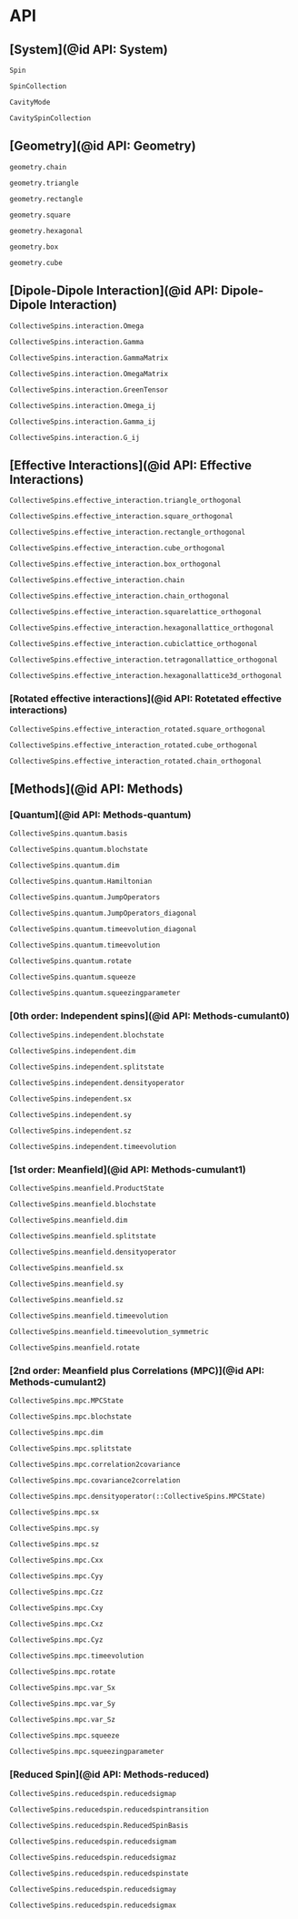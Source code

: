 # API


## [System](@id API: System)


```@docs
Spin
```

```@docs
SpinCollection
```

```@docs
CavityMode
```

```@docs
CavitySpinCollection
```


## [Geometry](@id API: Geometry)

```@docs
geometry.chain
```

```@docs
geometry.triangle
```

```@docs
geometry.rectangle
```

```@docs
geometry.square
```

```@docs
geometry.hexagonal
```

```@docs
geometry.box
```

```@docs
geometry.cube
```


## [Dipole-Dipole Interaction](@id API: Dipole-Dipole Interaction)

```@docs
CollectiveSpins.interaction.Omega
```

```@docs
CollectiveSpins.interaction.Gamma
```

```@docs
CollectiveSpins.interaction.GammaMatrix
```

```@docs
CollectiveSpins.interaction.OmegaMatrix
```

```@docs
CollectiveSpins.interaction.GreenTensor
```

```@docs
CollectiveSpins.interaction.Omega_ij
```

```@docs
CollectiveSpins.interaction.Gamma_ij
```

```@docs
CollectiveSpins.interaction.G_ij
```


## [Effective Interactions](@id API: Effective Interactions)

```@docs
CollectiveSpins.effective_interaction.triangle_orthogonal
```

```@docs
CollectiveSpins.effective_interaction.square_orthogonal
```

```@docs
CollectiveSpins.effective_interaction.rectangle_orthogonal
```

```@docs
CollectiveSpins.effective_interaction.cube_orthogonal
```

```@docs
CollectiveSpins.effective_interaction.box_orthogonal
```

```@docs
CollectiveSpins.effective_interaction.chain
```

```@docs
CollectiveSpins.effective_interaction.chain_orthogonal
```

```@docs
CollectiveSpins.effective_interaction.squarelattice_orthogonal
```

```@docs
CollectiveSpins.effective_interaction.hexagonallattice_orthogonal
```

```@docs
CollectiveSpins.effective_interaction.cubiclattice_orthogonal
```

```@docs
CollectiveSpins.effective_interaction.tetragonallattice_orthogonal
```

```@docs
CollectiveSpins.effective_interaction.hexagonallattice3d_orthogonal
```


### [Rotated effective interactions](@id API: Rotetated effective interactions)

```@docs
CollectiveSpins.effective_interaction_rotated.square_orthogonal
```

```@docs
CollectiveSpins.effective_interaction_rotated.cube_orthogonal
```

```@docs
CollectiveSpins.effective_interaction_rotated.chain_orthogonal
```


## [Methods](@id API: Methods)

### [Quantum](@id API: Methods-quantum)

```@docs
CollectiveSpins.quantum.basis
```

```@docs
CollectiveSpins.quantum.blochstate
```

```@docs
CollectiveSpins.quantum.dim
```

```@docs
CollectiveSpins.quantum.Hamiltonian
```

```@docs
CollectiveSpins.quantum.JumpOperators
```

```@docs
CollectiveSpins.quantum.JumpOperators_diagonal
```

```@docs
CollectiveSpins.quantum.timeevolution_diagonal
```

```@docs
CollectiveSpins.quantum.timeevolution
```

```@docs
CollectiveSpins.quantum.rotate
```

```@docs
CollectiveSpins.quantum.squeeze
```

```@docs
CollectiveSpins.quantum.squeezingparameter
```


### [0th order: Independent spins](@id API: Methods-cumulant0)

```@docs
CollectiveSpins.independent.blochstate
```

```@docs
CollectiveSpins.independent.dim
```

```@docs
CollectiveSpins.independent.splitstate
```

```@docs
CollectiveSpins.independent.densityoperator
```

```@docs
CollectiveSpins.independent.sx
```

```@docs
CollectiveSpins.independent.sy
```

```@docs
CollectiveSpins.independent.sz
```

```@docs
CollectiveSpins.independent.timeevolution
```


### [1st order: Meanfield](@id API: Methods-cumulant1)

```@docs
CollectiveSpins.meanfield.ProductState
```

```@docs
CollectiveSpins.meanfield.blochstate
```

```@docs
CollectiveSpins.meanfield.dim
```

```@docs
CollectiveSpins.meanfield.splitstate
```

```@docs
CollectiveSpins.meanfield.densityoperator
```

```@docs
CollectiveSpins.meanfield.sx
```

```@docs
CollectiveSpins.meanfield.sy
```

```@docs
CollectiveSpins.meanfield.sz
```

```@docs
CollectiveSpins.meanfield.timeevolution
```

```@docs
CollectiveSpins.meanfield.timeevolution_symmetric
```

```@docs
CollectiveSpins.meanfield.rotate
```


### [2nd order: Meanfield plus Correlations (MPC)](@id API: Methods-cumulant2)

```@docs
CollectiveSpins.mpc.MPCState
```

```@docs
CollectiveSpins.mpc.blochstate
```

```@docs
CollectiveSpins.mpc.dim
```

```@docs
CollectiveSpins.mpc.splitstate
```

```@docs
CollectiveSpins.mpc.correlation2covariance
```

```@docs
CollectiveSpins.mpc.covariance2correlation
```

```@docs
CollectiveSpins.mpc.densityoperator(::CollectiveSpins.MPCState)
```

```@docs
CollectiveSpins.mpc.sx
```

```@docs
CollectiveSpins.mpc.sy
```

```@docs
CollectiveSpins.mpc.sz
```

```@docs
CollectiveSpins.mpc.Cxx
```

```@docs
CollectiveSpins.mpc.Cyy
```

```@docs
CollectiveSpins.mpc.Czz
```

```@docs
CollectiveSpins.mpc.Cxy
```

```@docs
CollectiveSpins.mpc.Cxz
```

```@docs
CollectiveSpins.mpc.Cyz
```

```@docs
CollectiveSpins.mpc.timeevolution
```

```@docs
CollectiveSpins.mpc.rotate
```

```@docs
CollectiveSpins.mpc.var_Sx
```

```@docs
CollectiveSpins.mpc.var_Sy
```

```@docs
CollectiveSpins.mpc.var_Sz
```

```@docs
CollectiveSpins.mpc.squeeze
```

```@docs
CollectiveSpins.mpc.squeezingparameter
```


### [Reduced Spin](@id API: Methods-reduced)

```@docs
CollectiveSpins.reducedspin.reducedsigmap
```

```@docs
CollectiveSpins.reducedspin.reducedspintransition
```

```@docs
CollectiveSpins.reducedspin.ReducedSpinBasis
```

```@docs
CollectiveSpins.reducedspin.reducedsigmam
```

```@docs
CollectiveSpins.reducedspin.reducedsigmaz
```

```@docs
CollectiveSpins.reducedspin.reducedspinstate
```

```@docs
CollectiveSpins.reducedspin.reducedsigmay
```

```@docs
CollectiveSpins.reducedspin.reducedsigmax
```
